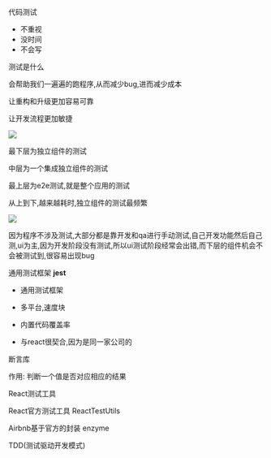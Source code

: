 代码测试

- 不重视
- 没时间
- 不会写

测试是什么

会帮助我们一遍遍的跑程序,从而减少bug,进而减少成本

让重构和升级更加容易可靠

让开发流程更加敏捷



![](http://www.vkcyan.top/FqwApRyIcNb8iZEtVKKFikwidksa.png)

最下层为独立组件的测试

中层为一个集成独立组件的测试

最上层为e2e测试,就是整个应用的测试

从上到下,越来越耗时,独立组件的测试最频繁

![](http://www.vkcyan.top/FlnEHfFxZ3x57lFkn85CMKgEw92U.png)

因为程序不涉及测试,大部分都是靠开发和qa进行手动测试,自己开发功能然后自己测,ui为主,因为开发阶段没有测试,所以ui测试阶段经常会出错,而下层的组件机会不会被测试到,很容易出现bug



通用测试框架 **jest**

- 通用测试框架

- 多平台,速度块

- 内置代码覆盖率

- 与react很契合,因为是同一家公司的

  

断言库

作用: 判断一个值是否对应相应的结果



React测试工具

React官方测试工具 ReactTestUtils

Airbnb基于官方的封装 enzyme



TDD(测试驱动开发模式)

